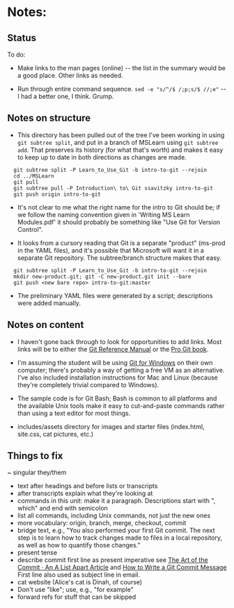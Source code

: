 # Notes:

## Status

To do:

* Make links to the man pages (online) -- the list in the summary would be a
  good place.  Other links as needed.
  
* Run through entire command sequence.  `sed -e "s/^/$ /;p;s/$ //;e"` -- I had
  a better one, I think.  Grump.

## Notes on structure

* This directory has been pulled out of the tree I've been working in using
  `git subtree split`, and put in a branch of MSLearn using `git subtree add`.
  That preserves its history (for what that's worth) and makes it easy to keep
  up to date in both directions as changes are made.
  
```
  git subtree split -P Learn_to_Use_Git -b intro-to-git --rejoin
  cd ../MSLearn
  git pull
  git subtree pull -P Introduction\ to\ Git ssavitzky intro-to-git
  git push origin intro-to-git
```

* It's not clear to me what the right name for the intro to Git should be; if
  we follow the naming convention given in 'Writing MS Learn Modules.pdf' it
  should probably be something like "Use Git for Version Control".
  
* It looks from a cursory reading that Git is a separate "product" (ms-prod in
  the YAML files), and it's possible that Microsoft will want it in a separate
  Git repository.  The subtree/branch structure makes that easy.
  
```
  git subtree split -P Learn_to_Use_Git -b intro-to-git --rejoin
  mkdir new-product.git; git -C new-product.git init --bare
  git push <new bare repo> intro-to-git:master
```

* The preliminary YAML files were generated by a script; descriptions were
  added manually.

## Notes on content

* I haven't gone back through to look for opportunities to add links.  Most
  links will be to either the [Git Reference Manual](https://git-scm.com/docs)
  or the [Pro Git book](https://git-scm.com/book).
  
* I'm assuming the student will be using [Git for
  Windows](http://git-scm.com/download/win) on their own computer; there's
  probably a way of getting a free VM as an alternative.  I've also included
  installation instructions for Mac and Linux (because they're completely
  trivial compared to Windows).
  
* The sample code is for Git Bash; Bash is common to all platforms and the
  available Unix tools make it easy to cut-and-paste commands rather than
  using a text editor for most things.

* includes/assets directory for images and starter files (index.html,
  site.css, cat pictures, etc.)

## Things to fix

~ singular they/them
* text after headings and before lists or transcripts
* after transcripts explain what they're looking at
* commands in this unit: make it a paragraph.  Descriptions start with ",
  which" and end with semicolon
* list all commands, including Unix commands, not just the new ones
* more vocabulary: origin, branch, merge, checkout, commit
* bridge text, e.g., "You also performed your first Git commit. The next step
  is to learn how to track changes made to files in a local repository, as
  well as how to quantify those changes." 
* present tense
* describe commit first line as present imperative
  see [The Art of the Commit · An A List Apart
  Article](https://alistapart.com/article/the-art-of-the-commit) and [How to
  Write a Git Commit Message](https://chris.beams.io/posts/git-commit/) 
  First line also used as subject line in email.
* cat website (Alice's cat is Dinah, of course)
* Don't use "like"; use, e.g., "for example"
* forward refs for stuff that can be skipped

